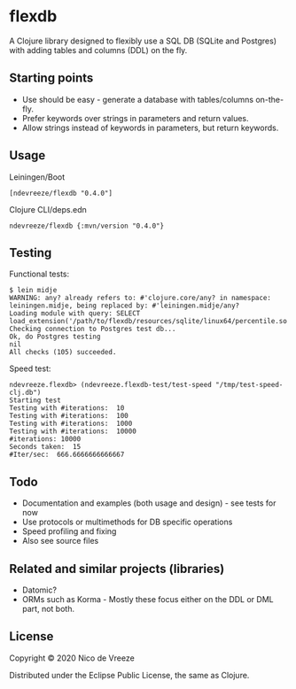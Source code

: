# flexdb

A Clojure library designed to flexibly use a SQL DB  (SQLite and Postgres) with adding tables and columns (DDL) on the fly.

## Starting points

* Use should be easy - generate a database with tables/columns on-the-fly.
* Prefer keywords over strings in parameters and return values.
* Allow strings instead of keywords in parameters, but return keywords.

## Usage

Leiningen/Boot

    [ndevreeze/flexdb "0.4.0"]

Clojure CLI/deps.edn

    ndevreeze/flexdb {:mvn/version "0.4.0"}

## Testing

Functional tests:

    $ lein midje
    WARNING: any? already refers to: #'clojure.core/any? in namespace: leiningen.midje, being replaced by: #'leiningen.midje/any?
    Loading module with query: SELECT   load_extension('/path/to/flexdb/resources/sqlite/linux64/percentile.so')
    Checking connection to Postgres test db...
    Ok, do Postgres testing
    nil
    All checks (105) succeeded.

Speed test:

    ndevreeze.flexdb> (ndevreeze.flexdb-test/test-speed "/tmp/test-speed-clj.db")
    Starting test
    Testing with #iterations:  10
    Testing with #iterations:  100
    Testing with #iterations:  1000
    Testing with #iterations:  10000
    #iterations: 10000
    Seconds taken:  15
    #Iter/sec:  666.6666666666667

## Todo

* Documentation and examples (both usage and design) - see tests for now
* Use protocols or multimethods for DB specific operations
* Speed profiling and fixing
* Also see source files

## Related and similar projects (libraries)

* Datomic?
* ORMs such as Korma - Mostly these focus either on the DDL or DML part, not both.

## License

Copyright © 2020 Nico de Vreeze

Distributed under the Eclipse Public License, the same as Clojure.
